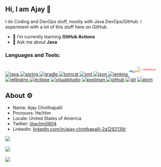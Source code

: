 ## Hi, I am Ajay :wave:
I do Coding and DevOps stuff, mostly with Java DevOps/GitHub. I experiment with a lot of this stuff here on GitHub.

- 🌱 I’m currently learning **GitHub Actions**
- 💬 Ask me about **Java**

<h3 align="left">Languages and Tools:</h3>
<p align="left"> 
<a href="https://www.java.com" target="_blank" rel="noreferrer"> <img src="https://www.vectorlogo.zone/logos/java/java-icon.svg" alt="java" width="40" height="40"/> </a> 
<a href="https://spring.io/" target="_blank" rel="noreferrer"> <img src="https://www.vectorlogo.zone/logos/springio/springio-icon.svg" alt="spring" width="40" height="40"/> </a>
<a href="https://gradle.org/" target="_blank" rel="noreferrer"> <img src="https://www.vectorlogo.zone/logos/gradle/gradle-icon.svg" alt="gradle" width="40" height="40"/> </a>
<a href="https://www.apache.org/" target="_blank" rel="noreferrer"> <img src="https://www.vectorlogo.zone/logos/apache_tomcat/apache_tomcat-icon.svg" alt="tomcat" width="40" height="40"/> </a>
<a href="https://www.w3.org/XML/" target="_blank" rel="noreferrer"> <img src="https://www.vectorlogo.zone/logos/w3c_xml/w3c_xml-icon.svg" alt="xml" width="40" height="40"/> </a>
<a href="http://json.com/" target="_blank" rel="noreferrer"> <img src="https://www.vectorlogo.zone/logos/json/json-icon.svg" alt="json" width="40" height="40"/> </a>
<a href="https://www.jenkins.io" target="_blank" rel="noreferrer"> <img src="https://www.vectorlogo.zone/logos/jenkins/jenkins-icon.svg" alt="jenkins" width="40" height="40"/> </a> 
<a href="https://www.mysql.com/" target="_blank" rel="noreferrer"> <img src="https://raw.githubusercontent.com/devicons/devicon/master/icons/mysql/mysql-original-wordmark.svg" alt="mysql" width="40" height="40"/> </a> 
<a href="https://www.oracle.com/" target="_blank" rel="noreferrer"> <img src="https://raw.githubusercontent.com/devicons/devicon/master/icons/oracle/oracle-original.svg" alt="oracle" width="40" height="40"/> </a> 
<a href="https://www.jetbrains.com/idea/" target="_blank" rel="noreferrer"> <img src="https://www.vectorlogo.zone/logos/jetbrains/jetbrains-icon.svg" alt="jetbrains" width="40" height="40"/> </a>
<a href="https://www.eclipse.org/" target="_blank" rel="noreferrer"> <img src="https://www.vectorlogo.zone/logos/eclipse/eclipse-ar21.svg" alt="eclipse" width="40" height="40"/></a>
<a href="https://code.visualstudio.com/" target="_blank" rel="noreferrer"> <img src="https://www.vectorlogo.zone/logos/visualstudio_code/visualstudio_code-icon.svg" alt="visualstudio" width="40" height="40"/></a>
<a href="https://postman.com" target="_blank" rel="noreferrer"> <img src="https://www.vectorlogo.zone/logos/getpostman/getpostman-icon.svg" alt="postman" width="40" height="40"/> </a>
<a href="https://github.com/" target="_blank" rel="noreferrer"> <img src="https://www.vectorlogo.zone/logos/github/github-icon.svg" alt="github" width="40" height="40"/></a>
<a href="https://git-scm.com/" target="_blank" rel="noreferrer"> <img src="https://www.vectorlogo.zone/logos/git-scm/git-scm-icon.svg" alt="git" width="40" height="40"/></a>
<a href="https://atom.io/" target="_blank" rel="noreferrer"> <img src="https://www.vectorlogo.zone/logos/atom_io/atom_io-icon.svg" alt="atom" width="40" height="40"/></a>
</p>

## About :gear:
* Name: Ajay Chinthapalli
* Pronouns: He/Him
* Locale: United States of America
* Twitter: [@achin0804](https://twitter.com/achin0804)
* LinkedIn: [linkedin.com/in/ajay-chinthapalli-2a1292139/](https://www.linkedin.com/in/ajay-chinthapalli-2a1292139/)

![](https://github-profile-summary-cards.vercel.app/api/cards/profile-details?username=ajaychinthapalli&theme=default)

![](https://github-profile-summary-cards.vercel.app/api/cards/stats?username=ajaychinthapalli&theme=default)

![](https://github-profile-summary-cards.vercel.app/api/cards/productive-time?username=ajaychinthapalli&theme=default)



